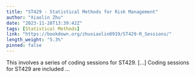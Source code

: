 ```yaml
---
title: "ST429 - Statistical Methods for Risk Management"
author: "Xiaolin Zhu"
date: "2023-11-28T13:39:42Z"
tags: [Statistical Methods]
link: "https://bookdown.org/zhuxiaolin0919/ST429-R_Sessions/"
length_weight: "5.3%"
pinned: false
---
```


This involves a series of coding sessions for ST429. [...] Coding sessions for ST429 are included ...

